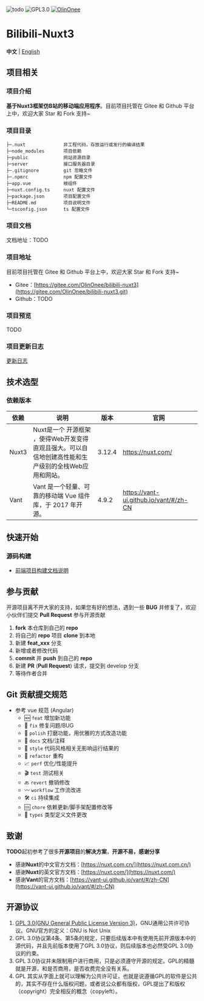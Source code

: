 <p>
  <img src="https://img.shields.io/badge/Nuxt3-3.12.4-green" alt="todo"/>
  <img src="https://img.shields.io/badge/license-GPL3.0-blue" alt="GPL3.0"/>
  <a target="_blank" href="https://gitee.com/OlinOnee">
    <img src="https://img.shields.io/badge/Author-OlinOnee-ff69b4" alt="OlinOnee">
  </a>
</p>

# Bilibili-Nuxt3
**中文** | [English](./README.en.md)

## 项目相关

### 项目介绍

**基于Nuxt3框架仿B站的移动端应用程序**。目前项目托管在 Gitee 和 Github 平台上中，欢迎大家 Star 和 Fork 支持~

### 项目目录

```shell
├─.nuxt              非工程代码，存放运行或发行的编译结果
├─node_modules       项目依赖
├─public             网站资源目录
├─server             接口服务器目录
├─.gitignore         git 忽略文件
├─.npmrc             npm 配置文件
├─app.vue            根组件
├─nuxt.config.ts     nuxt 配置文件
├─package.json       项目配置文件
├─README.md          项目说明文件
└─tsconfig.json      ts 配置文件
```

### 项目文档

文档地址：TODO

### 项目地址

目前项目托管在 Gitee 和 Github 平台上中，欢迎大家 Star 和 Fork 支持~

- Gitee：[https://gitee.com/OlinOnee/bilibili-nuxt3](https://gitee.com/OlinOnee/bilibili-nuxt3.git)
- Github：TODO

### 项目预览
TODO

### 项目更新日志
[更新日志]()

## 技术选型

### 依赖版本

| 依赖     | 说明      | 版本     | 官网                 |
|--------|---------|--------|--------------------|
| Nuxt3 | Nuxt是一个 开源框架 ，使得Web开发变得直观且强大。可以自信地创建高性能和生产级别的全栈Web应用和网站。 | 3.12.4 | https://nuxt.com/ |
| Vant | Vant 是一个轻量、可靠的移动端 Vue 组件库，于 2017 年开源。 | 4.9.2 | https://vant-ui.github.io/vant/#/zh-CN |

## 快速开始

### 源码构建

- [前端项目构建文档说明]()

## 参与贡献

开源项目离不开大家的支持，如果您有好的想法，遇到一些 **BUG** 并修复了，欢迎小伙伴们提交 **Pull Request** 参与开源贡献

1. **fork** 本仓库到自己的 **repo**
2. 将自己的 **repo** 项目 **clone** 到本地
3. 新建 **feat_xxx** 分支
4. 新增或者修改代码
5. **commit** 并 **push** 到自己的 **repo**
6. 新建 **PR** (**Pull Request**) 请求，提交到 develop 分支
7. 等待作者合并

## Git 贡献提交规范
- 参考 vue 规范 (Angular) 
  - 🆕 `feat` 增加新功能
  - 🐞 `fix` 修复问题/BUG
  - 🧽 `polish` 打磨功能，用优雅的方式改造功能
  - 📝 `docs` 文档/注释
  - 🎨 `style` 代码风格相关无影响运行结果的
  - 🧬 `refactor` 重构
  - 📈 `perf` 优化/性能提升
  - 🎬 `test` 测试相关
  - 🔙 `revert` 撤销修改
  - 〰 `workflow` 工作流改进
  - 🛠 `ci` 持续集成
  - 🆒 `chore` 依赖更新/脚手架配置修改等
  - 💱 `types` 类型定义文件更改

## 致谢

**TODO**起初参考了很多**开源项目**的**解决方案**，**开源不易，感谢分享**

- 感谢**Nuxt**的中文官方文档：[https://nuxt.com.cn/](https://nuxt.com.cn/)
- 感谢**Nuxt**的英文官方文档：[https://nuxt.com/](https://nuxt.com/)
- 感谢**Vant**的官方文档：[https://vant-ui.github.io/vant/#/zh-CN](https://vant-ui.github.io/vant/#/zh-CN)

## 开源协议

1. [GPL 3.0(GNU General Public License Version 3)](https://www.gnu.org/licenses/gpl-3.0.txt)，GNU通⽤公共许可协议。GNU官⽅的定义：GNU is Not Unix
2. GPL 3.0协议第4条、第5条的规定，只要后续版本中有使⽤先前开源版本中的源代码，并且先前版本使⽤了GPL 3.0协议，则后续版本也必然受GPL 3.0协议的约束。
3. GPL 3.0协议并未限制⽤户进⾏商⽤，只是必须遵守开源的规定。GPL的精髓就是开源，和是否商⽤，是否收费完全没有关系。
4. GPL 其实从字⾯上就可以理解为公共许可证，也就是说遵循GPL的软件是公共的，其实不存在什么版权问题，或者说公众都有版权，GPL提出了和版权 （copyright）完全相反的概念（copyleft）。
